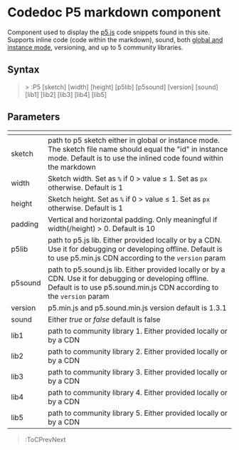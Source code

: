 # Codedoc P5 markdown component

Component used to display the [p5.js](https://p5js.org) code snippets found in this site. Supports inline code (code within the markdown), sound, both [global and instance mode](https://github.com/processing/p5.js/wiki/Global-and-instance-mode), versioning, and up to 5 community libraries.

## Syntax

> \> :P5 [sketch] [width] [height] [p5lib] [p5sound] [version] [sound] [lib1] [lib2] [lib3] [lib4] [lib5]

## Parameters

| <!-- --> | <!-- -->                                                         |
|----------|------------------------------------------------------------------|
| sketch   | path to p5 sketch either in global or instance mode. The sketch file name should equal the "id" in instance mode. Default is to use the inlined code found within the markdown |
| width    | Sketch width. Set as `%` if 0 > value ≤ 1. Set as `px` otherwise. Default is 1  |
| height   | Sketch height. Set as `%` if 0 > value ≤ 1. Set as `px` otherwise. Default is 1 |
| padding  | Vertical and horizontal padding. Only meaningful if width(/height) > 0. Default is 10 |
| p5lib    | path to p5.js lib. Either provided locally or by a CDN. Use it for debugging or developing offline. Default is to use p5.min.js CDN according to the `version` param |
| p5sound  | path to p5.sound.js lib. Either provided locally or by a CDN. Use it for debugging or developing offline. Default is to use p5.sound.min.js CDN according to the `version` param |
| version  | p5.min.js and p5.sound.min.js version default is 1.3.1           |
| sound    | Either *true* or *false* default is false                        |
| lib1     | path to community library 1. Either provided locally or by a CDN |
| lib2     | path to community library 2. Either provided locally or by a CDN |
| lib3     | path to community library 3. Either provided locally or by a CDN |
| lib4     | path to community library 4. Either provided locally or by a CDN |
| lib5     | path to community library 5. Either provided locally or by a CDN |

> :ToCPrevNext
